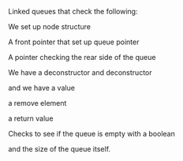 Linked queues that check the following:

We set up node structure

A front pointer that set up queue pointer

A pointer checking the rear side of the queue

We have a deconstructor and deconstructor

and we have a value

a remove element

a return value 

Checks to see if the queue is empty with a boolean

and the size of the queue itself.
